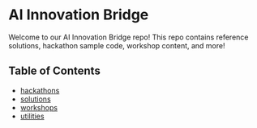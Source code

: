 # AI Innovation Bridge

Welcome to our AI Innovation Bridge repo! This repo contains reference solutions, hackathon sample code, workshop content, and more!

## Table of Contents
- [hackathons](hackathons)
- [solutions](hackathons)
- [workshops](hackathons)
- [utilities](hackathons)
